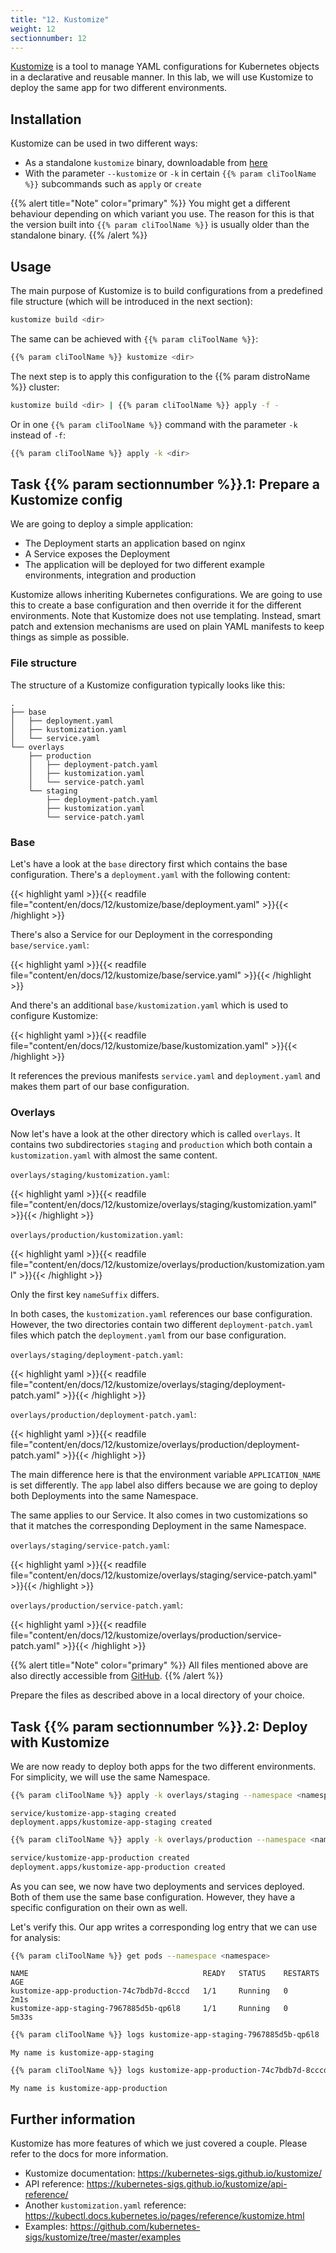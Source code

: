 ```yaml
---
title: "12. Kustomize"
weight: 12
sectionnumber: 12
---
```



[Kustomize](https://kustomize.io/) is a tool to manage YAML configurations for Kubernetes objects in a declarative and reusable manner. In this lab, we will use Kustomize to deploy the same app for two different environments.


## Installation

Kustomize can be used in two different ways:

* As a standalone `kustomize` binary, downloadable from [here](https://kubernetes-sigs.github.io/kustomize/installation/)
* With the parameter `--kustomize` or `-k` in certain `{{% param cliToolName %}}` subcommands such as `apply` or `create`

{{% alert title="Note" color="primary" %}}
You might get a different behaviour depending on which variant you use. The reason for this is that the version built into `{{% param cliToolName %}}` is usually older than the standalone binary.
{{% /alert %}}


## Usage

The main purpose of Kustomize is to build configurations from a predefined file structure (which will be introduced in the next section):

```bash
kustomize build <dir>
```

The same can be achieved with `{{% param cliToolName %}}`:

```bash
{{% param cliToolName %}} kustomize <dir>
```

The next step is to apply this configuration to the {{% param distroName %}} cluster:

```bash
kustomize build <dir> | {{% param cliToolName %}} apply -f -
```

Or in one `{{% param cliToolName %}}` command with the parameter `-k` instead of `-f`:

```bash
{{% param cliToolName %}} apply -k <dir>
```


## Task {{% param sectionnumber %}}.1: Prepare a Kustomize config

We are going to deploy a simple application:

* The Deployment starts an application based on nginx
* A Service exposes the Deployment
* The application will be deployed for two different example environments, integration and production

Kustomize allows inheriting Kubernetes configurations. We are going to use this to create a base configuration and then override it for the different environments.
Note that Kustomize does not use templating. Instead, smart patch and extension mechanisms are used on plain YAML manifests to keep things as simple as possible.


### File structure

The structure of a Kustomize configuration typically looks like this:

```text
.
├── base
│   ├── deployment.yaml
│   ├── kustomization.yaml
│   └── service.yaml
└── overlays
    ├── production
    │   ├── deployment-patch.yaml
    │   ├── kustomization.yaml
    │   └── service-patch.yaml
    └── staging
        ├── deployment-patch.yaml
        ├── kustomization.yaml
        └── service-patch.yaml
```


### Base

Let's have a look at the `base` directory first which contains the base configuration. There's a `deployment.yaml` with the following content:

{{< highlight yaml >}}{{< readfile file="content/en/docs/12/kustomize/base/deployment.yaml" >}}{{< /highlight >}}

There's also a Service for our Deployment in the corresponding `base/service.yaml`:

{{< highlight yaml >}}{{< readfile file="content/en/docs/12/kustomize/base/service.yaml" >}}{{< /highlight >}}

And there's an additional `base/kustomization.yaml` which is used to configure Kustomize:

{{< highlight yaml >}}{{< readfile file="content/en/docs/12/kustomize/base/kustomization.yaml" >}}{{< /highlight >}}

It references the previous manifests `service.yaml` and `deployment.yaml` and makes them part of our base configuration.


### Overlays

Now let's have a look at the other directory which is called `overlays`. It contains two subdirectories `staging` and `production` which both contain a `kustomization.yaml` with almost the same content.

`overlays/staging/kustomization.yaml`:

{{< highlight yaml >}}{{< readfile file="content/en/docs/12/kustomize/overlays/staging/kustomization.yaml" >}}{{< /highlight >}}

`overlays/production/kustomization.yaml`:

{{< highlight yaml >}}{{< readfile file="content/en/docs/12/kustomize/overlays/production/kustomization.yaml" >}}{{< /highlight >}}

Only the first key `nameSuffix` differs.

In both cases, the `kustomization.yaml` references our base configuration. However, the two directories contain two different `deployment-patch.yaml` files which patch the `deployment.yaml` from our base configuration.

`overlays/staging/deployment-patch.yaml`:

{{< highlight yaml >}}{{< readfile file="content/en/docs/12/kustomize/overlays/staging/deployment-patch.yaml" >}}{{< /highlight >}}

`overlays/production/deployment-patch.yaml`:

{{< highlight yaml >}}{{< readfile file="content/en/docs/12/kustomize/overlays/production/deployment-patch.yaml" >}}{{< /highlight >}}

The main difference here is that the environment variable `APPLICATION_NAME` is set differently. The `app` label also differs because we are going to deploy both Deployments into the same Namespace.

The same applies to our Service. It also comes in two customizations so that it matches the corresponding Deployment in the same Namespace.

`overlays/staging/service-patch.yaml`:

{{< highlight yaml >}}{{< readfile file="content/en/docs/12/kustomize/overlays/staging/service-patch.yaml" >}}{{< /highlight >}}

`overlays/production/service-patch.yaml`:

{{< highlight yaml >}}{{< readfile file="content/en/docs/12/kustomize/overlays/production/service-patch.yaml" >}}{{< /highlight >}}

{{% alert title="Note" color="primary" %}}
All files mentioned above are also directly accessible from [GitHub](https://github.com/acend/kubernetes-basics-training/tree/master/content/en/docs/12/kustomize).
{{% /alert %}}

Prepare the files as described above in a local directory of your choice.


## Task {{% param sectionnumber %}}.2: Deploy with Kustomize

We are now ready to deploy both apps for the two different environments. For simplicity, we will use the same Namespace.

```bash
{{% param cliToolName %}} apply -k overlays/staging --namespace <namespace>
```

```
service/kustomize-app-staging created
deployment.apps/kustomize-app-staging created
```

```bash
{{% param cliToolName %}} apply -k overlays/production --namespace <namespace>
```

```bash
service/kustomize-app-production created
deployment.apps/kustomize-app-production created
```

As you can see, we now have two deployments and services deployed. Both of them use the same base configuration.
However, they have a specific configuration on their own as well.

Let's verify this. Our app writes a corresponding log entry that we can use for analysis:

```bash
{{% param cliToolName %}} get pods --namespace <namespace>
```

```
NAME                                       READY   STATUS    RESTARTS   AGE
kustomize-app-production-74c7bdb7d-8cccd   1/1     Running   0          2m1s
kustomize-app-staging-7967885d5b-qp6l8     1/1     Running   0          5m33s
```

```bash
{{% param cliToolName %}} logs kustomize-app-staging-7967885d5b-qp6l8
```

```
My name is kustomize-app-staging
```

```bash
{{% param cliToolName %}} logs kustomize-app-production-74c7bdb7d-8cccd
```

```
My name is kustomize-app-production
```


## Further information

Kustomize has more features of which we just covered a couple. Please refer to the docs for more information.

* Kustomize documentation: <https://kubernetes-sigs.github.io/kustomize/>
* API reference: <https://kubernetes-sigs.github.io/kustomize/api-reference/>
* Another `kustomization.yaml` reference: <https://kubectl.docs.kubernetes.io/pages/reference/kustomize.html>
* Examples: <https://github.com/kubernetes-sigs/kustomize/tree/master/examples>
